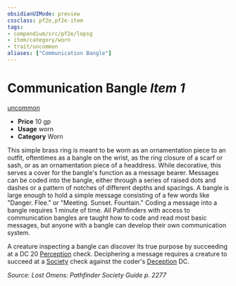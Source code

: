 ```yaml
---
obsidianUIMode: preview
cssclass: pf2e,pf2e-item
tags:
- compendium/src/pf2e/lopsg
- item/category/worn
- trait/uncommon
aliases: ["Communication Bangle"]
---
```

# Communication Bangle *Item 1*  
[uncommon](../../../rules/traits/uncommon.md)  

- **Price** 10 gp
- **Usage** worn
- **Category** Worn

This simple brass ring is meant to be worn as an ornamentation piece to an outfit, oftentimes as a bangle on the wrist, as the ring closure of a scarf or sash, or as an ornamentation piece of a headdress. While decorative, this serves a cover for the bangle's function as a message bearer. Messages can be coded into the bangle, either through a series of raised dots and dashes or a pattern of notches of different depths and spacings. A bangle is large enough to hold a simple message consisting of a few words like "Danger. Flee." or "Meeting. Sunset. Fountain." Coding a message into a bangle requires 1 minute of time. All Pathfinders with access to communication bangles are taught how to code and read most basic messages, but anyone with a bangle can develop their own communication system.

A creature inspecting a bangle can discover its true purpose by succeeding at a DC 20 [Perception](../../skills.md#Perception) check. Deciphering a message requires a creature to succeed at a [Society](../../skills.md#Society) check against the coder's [Deception](../../skills.md#Deception) DC.

*Source: Lost Omens: Pathfinder Society Guide p. 2277*